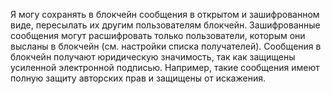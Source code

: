 Я могу сохранять в блокчейн сообщения в открытом и зашифрованном виде, пересылать их другим пользователям блокчейн.
Зашифрованные сообщения могут расшифровать только пользователи, которым они высланы в блокчейн (см. настройки списка
получателей). Сообщения в блокчейн получают юридическую значимость, так как защищены усиленной электронной подписью.
Например, такие сообщения имеют полную защиту авторских прав и защищены от искажения.
